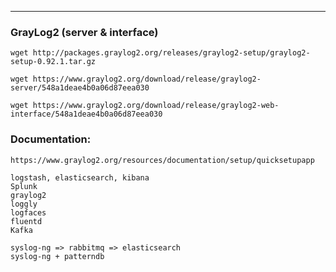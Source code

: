 ---
### GrayLog2 (server & interface)



	wget http://packages.graylog2.org/releases/graylog2-setup/graylog2-setup-0.92.1.tar.gz

	wget https://www.graylog2.org/download/release/graylog2-server/548a1deae4b0a06d87eea030

	wget https://www.graylog2.org/download/release/graylog2-web-interface/548a1deae4b0a06d87eea030
	

### Documentation:

	https://www.graylog2.org/resources/documentation/setup/quicksetupapp
	
	logstash, elasticsearch, kibana
	Splunk
	graylog2 
	loggly
	logfaces
	fluentd 
	Kafka 
	
	syslog-ng => rabbitmq => elasticsearch
	syslog-ng + patterndb
	